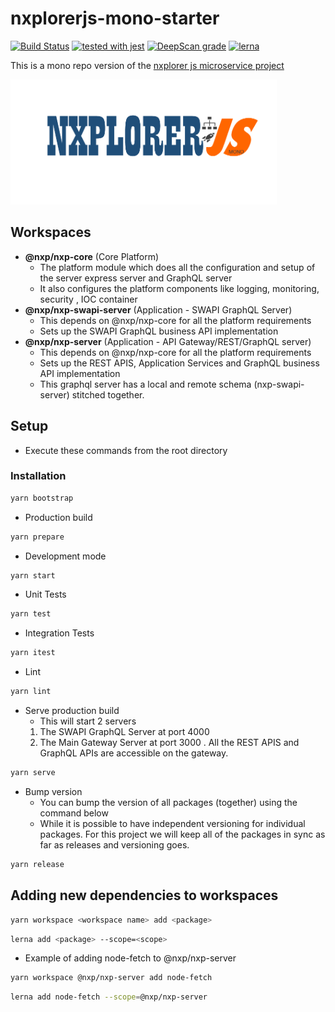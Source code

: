 # nxplorerjs-mono-starter

[![Build Status](https://travis-ci.org/ERS-HCL/nxplorerjs-mono-starter.svg?branch=master)](https://travis-ci.org/ERS-HCL/nxplorerjs-mono-starter)
[![tested with jest](https://img.shields.io/badge/tested_with-jest-99424f.svg)](https://github.com/facebook/jest)
[![DeepScan grade](https://deepscan.io/api/projects/2898/branches/21962/badge/grade.svg)](https://deepscan.io/dashboard#view=project&pid=2898&bid=21962)
[![lerna](https://img.shields.io/badge/maintained%20with-lerna-cc00ff.svg)](https://lernajs.io/)

This is a mono repo version of the [nxplorer js microservice project](https://github.com/ERS-HCL/nxplorerjs-microservice-starter)

<img src="assets/logo.png" height="200px" alt="nxplorer mono starter">

## Workspaces

- **@nxp/nxp-core** (Core Platform)
  - The platform module which does all the configuration and setup of the server express server and GraphQL server
  - It also configures the platform components like logging, monitoring, security , IOC container
- **@nxp/nxp-swapi-server** (Application - SWAPI GraphQL Server)
  - This depends on @nxp/nxp-core for all the platform requirements
  - Sets up the SWAPI GraphQL business API implementation
- **@nxp/nxp-server** (Application - API Gateway/REST/GraphQL server)
  - This depends on @nxp/nxp-core for all the platform requirements
  - Sets up the REST APIS, Application Services and GraphQL business API implementation
  - This graphql server has a local and remote schema (nxp-swapi-server) stitched together.

## Setup

- Execute these commands from the root directory

### Installation

```bash
yarn bootstrap
```

- Production build

```bash
yarn prepare
```

- Development mode

```bash
yarn start
```

- Unit Tests

```bash
yarn test
```

- Integration Tests

```bash
yarn itest
```

- Lint

```bash
yarn lint
```

- Serve production build
  - This will start 2 servers
  1.  The SWAPI GraphQL Server at port 4000
  2.  The Main Gateway Server at port 3000 . All the REST APIS and GraphQL APIs are accessible on the gateway.

```bash
yarn serve
```

- Bump version
  - You can bump the version of all packages (together) using the command below
  - While it is possible to have independent versioning for individual packages. For this project we will keep all of the packages in sync as far as releases and versioning goes.

```bash
yarn release
```

## Adding new dependencies to workspaces

```bash
yarn workspace <workspace name> add <package>
```

```bash
lerna add <package> --scope=<scope>
```

- Example of adding node-fetch to @nxp/nxp-server

```bash
yarn workspace @nxp/nxp-server add node-fetch
```

```bash
lerna add node-fetch --scope=@nxp/nxp-server
```
